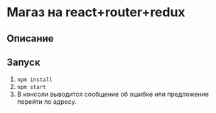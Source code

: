 # Магаз на react+router+redux

## Описание



## Запуск

1. `npm install`
2. `npm start`
3. В консоли выводится сообщение об ошибке или предложение перейти по адресу.